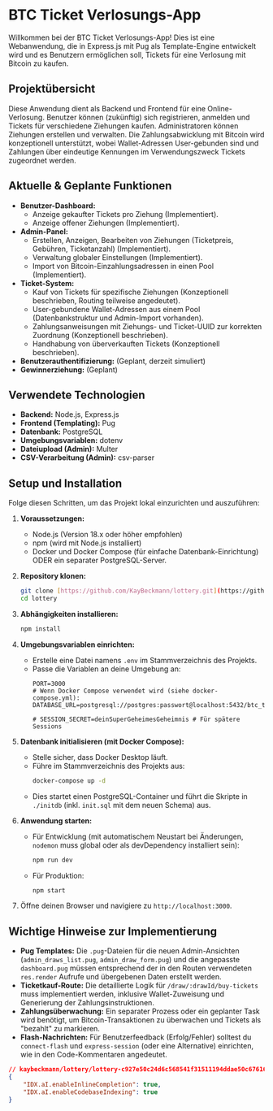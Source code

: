 # BTC Ticket Verlosungs-App

Willkommen bei der BTC Ticket Verlosungs-App! Dies ist eine Webanwendung, die in Express.js mit Pug als Template-Engine entwickelt wird und es Benutzern ermöglichen soll, Tickets für eine Verlosung mit Bitcoin zu kaufen.

## Projektübersicht

Diese Anwendung dient als Backend und Frontend für eine Online-Verlosung. Benutzer können (zukünftig) sich registrieren, anmelden und Tickets für verschiedene Ziehungen kaufen. Administratoren können Ziehungen erstellen und verwalten. Die Zahlungsabwicklung mit Bitcoin wird konzeptionell unterstützt, wobei Wallet-Adressen User-gebunden sind und Zahlungen über eindeutige Kennungen im Verwendungszweck Tickets zugeordnet werden.

## Aktuelle & Geplante Funktionen

* **Benutzer-Dashboard:**
    * Anzeige gekaufter Tickets pro Ziehung (Implementiert).
    * Anzeige offener Ziehungen (Implementiert).
* **Admin-Panel:**
    * Erstellen, Anzeigen, Bearbeiten von Ziehungen (Ticketpreis, Gebühren, Ticketanzahl) (Implementiert).
    * Verwaltung globaler Einstellungen (Implementiert).
    * Import von Bitcoin-Einzahlungsadressen in einen Pool (Implementiert).
* **Ticket-System:**
    * Kauf von Tickets für spezifische Ziehungen (Konzeptionell beschrieben, Routing teilweise angedeutet).
    * User-gebundene Wallet-Adressen aus einem Pool (Datenbankstruktur und Admin-Import vorhanden).
    * Zahlungsanweisungen mit Ziehungs- und Ticket-UUID zur korrekten Zuordnung (Konzeptionell beschrieben).
    * Handhabung von überverkauften Tickets (Konzeptionell beschrieben).
* **Benutzerauthentifizierung:** (Geplant, derzeit simuliert)
* **Gewinnerziehung:** (Geplant)

## Verwendete Technologien

* **Backend:** Node.js, Express.js
* **Frontend (Templating):** Pug
* **Datenbank:** PostgreSQL
* **Umgebungsvariablen:** dotenv
* **Dateiupload (Admin):** Multer
* **CSV-Verarbeitung (Admin):** csv-parser

## Setup und Installation

Folge diesen Schritten, um das Projekt lokal einzurichten und auszuführen:

1.  **Voraussetzungen:**
    * Node.js (Version 18.x oder höher empfohlen)
    * npm (wird mit Node.js installiert)
    * Docker und Docker Compose (für einfache Datenbank-Einrichtung) ODER ein separater PostgreSQL-Server.

2.  **Repository klonen:**
    ```bash
    git clone [https://github.com/KayBeckmann/lottery.git](https://github.com/KayBeckmann/lottery.git)
    cd lottery
    ```

3.  **Abhängigkeiten installieren:**
    ```bash
    npm install
    ```

4.  **Umgebungsvariablen einrichten:**
    * Erstelle eine Datei namens `.env` im Stammverzeichnis des Projekts.
    * Passe die Variablen an deine Umgebung an:
        ```env
        PORT=3000
        # Wenn Docker Compose verwendet wird (siehe docker-compose.yml):
        DATABASE_URL=postgresql://postgres:passwort@localhost:5432/btc_ticket_db

        # SESSION_SECRET=deinSuperGeheimesGeheimnis # Für spätere Sessions
        ```

5.  **Datenbank initialisieren (mit Docker Compose):**
    * Stelle sicher, dass Docker Desktop läuft.
    * Führe im Stammverzeichnis des Projekts aus:
        ```bash
        docker-compose up -d
        ```
    * Dies startet einen PostgreSQL-Container und führt die Skripte in `./initdb` (inkl. `init.sql` mit dem neuen Schema) aus.

6.  **Anwendung starten:**
    * Für Entwicklung (mit automatischem Neustart bei Änderungen, `nodemon` muss global oder als devDependency installiert sein):
        ```bash
        npm run dev
        ```
    * Für Produktion:
        ```bash
        npm start
        ```

7.  Öffne deinen Browser und navigiere zu `http://localhost:3000`.

## Wichtige Hinweise zur Implementierung

* **Pug Templates:** Die `.pug`-Dateien für die neuen Admin-Ansichten (`admin_draws_list.pug`, `admin_draw_form.pug`) und die angepasste `dashboard.pug` müssen entsprechend der in den Routen verwendeten `res.render` Aufrufe und übergebenen Daten erstellt werden.
* **Ticketkauf-Route:** Die detaillierte Logik für `/draw/:drawId/buy-tickets` muss implementiert werden, inklusive Wallet-Zuweisung und Generierung der Zahlungsinstruktionen.
* **Zahlungsüberwachung:** Ein separater Prozess oder ein geplanter Task wird benötigt, um Bitcoin-Transaktionen zu überwachen und Tickets als "bezahlt" zu markieren.
* **Flash-Nachrichten:** Für Benutzerfeedback (Erfolg/Fehler) solltest du `connect-flash` und `express-session` (oder eine Alternative) einrichten, wie in den Code-Kommentaren angedeutet.

```json
// kaybeckmann/lottery/lottery-c927e50c24d6c568541f31511194ddae50c67616/.vscode/settings.json
{
    "IDX.aI.enableInlineCompletion": true,
    "IDX.aI.enableCodebaseIndexing": true
}
